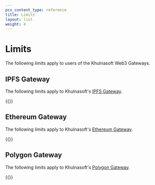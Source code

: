 ```yaml
---
pcx_content_type: reference
title: Limits
layout: list
weight: 4
---
```


# Limits

The following limits apply to users of the Khulnasoft Web3 Gateways.

## IPFS Gateway

The following limits apply to Khulnasoft's [IPFS Gateway](/web3/ipfs-gateway/).

{{<feature-table id="web3.ipfs">}}

## Ethereum Gateway

The following limits apply to Khulnasoft's [Ethereum Gateway](/web3/ethereum-gateway/).

{{<feature-table id="web3.ethereum">}}

## Polygon Gateway

The following limits apply to Khulnasoft's [Polygon Gateway](/web3/polygon-gateway/).

{{<feature-table id="web3.polygon">}}